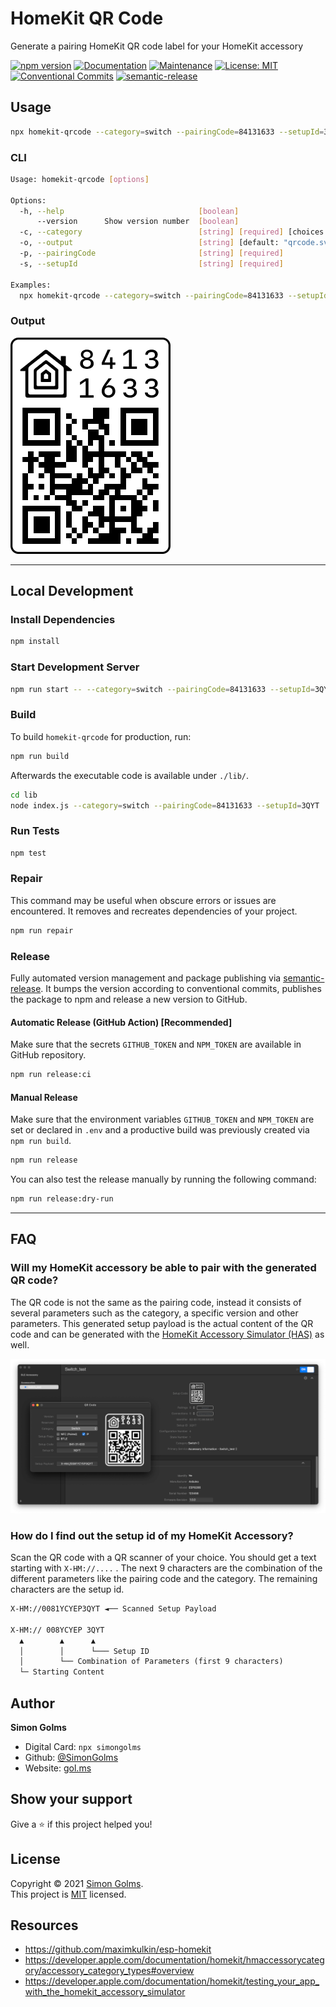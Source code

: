 # HomeKit QR Code

Generate a pairing HomeKit QR code label for your HomeKit accessory

[![npm version](https://img.shields.io/npm/v/homekit-qrcode.svg)](https://www.npmjs.com/package/homekit-qrcode)
[![Documentation](https://img.shields.io/badge/documentation-yes-brightgreen.svg)](https://github.com/simongolms/homekit-qrcode#readme)
[![Maintenance](https://img.shields.io/badge/Maintained%3F-yes-green.svg)](https://github.com/simongolms/homekit-qrcode/graphs/commit-activity)
[![License: MIT](https://img.shields.io/github/license/simongolms/homekit-qrcode)](https://github.com/simongolms/homekit-qrcode/blob/master/LICENSE)
[![Conventional Commits](https://img.shields.io/badge/Conventional%20Commits-1.0.0-yellow.svg)](https://conventionalcommits.org)
[![semantic-release](https://img.shields.io/badge/%20%20%F0%9F%93%A6%F0%9F%9A%80-semantic--release-e10079.svg)](https://github.com/SimonGolms/homekit-qrcode/releases)

## Usage

```sh
npx homekit-qrcode --category=switch --pairingCode=84131633 --setupId=3QYT
```

### CLI

```sh
Usage: homekit-qrcode [options]

Options:
  -h, --help                              [boolean]
      --version      Show version number  [boolean]
  -c, --category                          [string] [required] [choices: "other", "bridge", "fan", "garage", "lightbulb", "doorLock", "outlet", "switch", "thermostat", "sensor", "securitySystem", "door", "window", "windowCovering", "programmableSwitch", "rangeExtender", "ipCamera", "videoDoorBell", "airPurifier", "heater", "airConditioner", "humidifier", "dehumidifier", "appleTv", "speaker", "airport", "sprinkler", "faucet", "showerHead", "television", "targetController"]
  -o, --output                            [string] [default: "qrcode.svg"]
  -p, --pairingCode                       [string] [required]
  -s, --setupId                           [string] [required]

Examples:
  npx homekit-qrcode --category=switch --pairingCode=84131633 --setupId=3QYT Generate a QR code for a HomeKit switch
```

### Output

![qrcode](./docs/qrcode.png)

---

## Local Development

### Install Dependencies

```sh
npm install
```

### Start Development Server

```sh
npm run start -- --category=switch --pairingCode=84131633 --setupId=3QYT
```

### Build

To build `homekit-qrcode` for production, run:

```sh
npm run build
```

Afterwards the executable code is available under `./lib/`.

```sh
cd lib
node index.js --category=switch --pairingCode=84131633 --setupId=3QYT
```

### Run Tests

```sh
npm test
```

### Repair

This command may be useful when obscure errors or issues are encountered. It removes and recreates dependencies of your project.

```sh
npm run repair
```

### Release

Fully automated version management and package publishing via [semantic-release](https://github.com/semantic-release). It bumps the version according to conventional commits, publishes the package to npm and release a new version to GitHub.

#### Automatic Release (GitHub Action) [Recommended]

Make sure that the secrets `GITHUB_TOKEN` and `NPM_TOKEN` are available in GitHub repository.

```sh
npm run release:ci
```

#### Manual Release

Make sure that the environment variables `GITHUB_TOKEN` and `NPM_TOKEN` are set or declared in `.env` and a productive build was previously created via `npm run build`.

```sh
npm run release
```

You can also test the release manually by running the following command:

```sh
npm run release:dry-run
```

---

## FAQ

### Will my HomeKit accessory be able to pair with the generated QR code?

The QR code is not the same as the pairing code, instead it consists of several parameters such as the category, a specific version and other parameters.
This generated setup payload is the actual content of the QR code and can be generated with the [HomeKit Accessory Simulator (HAS)](https://developer.apple.com/documentation/homekit/testing_your_app_with_the_homekit_accessory_simulator) as well.

![qrcode](./docs/apple-homekit-accessory-simulator.png)

### How do I find out the setup id of my HomeKit Accessory?

Scan the QR code with a QR scanner of your choice. You should get a text starting with `X-HM://....` . The next 9 characters are the combination of the different parameters like the pairing code and the category. The remaining characters are the setup id.

```txt
X-HM://0081YCYEP3QYT ◄── Scanned Setup Payload

X-HM:// 008YCYEP 3QYT
  ▲        ▲      ▲
  │        │      └─── Setup ID
  │        └── Combination of Parameters (first 9 characters)
  └─ Starting Content
```

## Author

**Simon Golms**

- Digital Card: `npx simongolms`
- Github: [@SimonGolms](https://github.com/SimonGolms)
- Website: [gol.ms](https://gol.ms)

## Show your support

Give a ⭐️ if this project helped you!

## License

Copyright © 2021 [Simon Golms](https://github.com/simongolms).<br />
This project is [MIT](https://github.com/simongolms/homekit-qrcode/blob/master/LICENSE) licensed.

## Resources

- https://github.com/maximkulkin/esp-homekit
- https://developer.apple.com/documentation/homekit/hmaccessorycategory/accessory_category_types#overview
- https://developer.apple.com/documentation/homekit/testing_your_app_with_the_homekit_accessory_simulator
